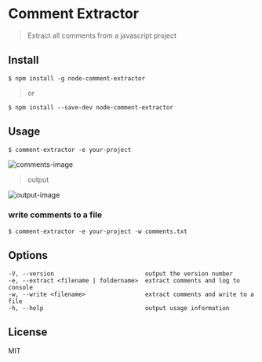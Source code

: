 # Comment Extractor
> Extract all comments from a javascript project

## Install
```console
$ npm install -g node-comment-extractor
```
> or
```console
$ npm install --save-dev node-comment-extractor
```
## Usage
```console
$ comment-extractor -e your-project
```
![comments-image](https://image.ibb.co/hDbwpm/comment.png)
> output

![output-image](https://image.ibb.co/cV8vX6/result.png)

### write comments to a file
```console
$ comment-extractor -e your-project -w comments.txt
```
## Options
```
-V, --version                          output the version number
-e, --extract <filename | foldername>  extract comments and log to console
-w, --write <filename>                 extract comments and write to a file
-h, --help                             output usage information
```
## License

MIT



